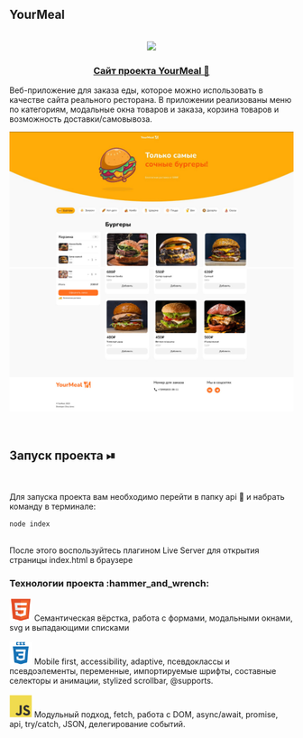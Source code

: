
   ## YourMeal
   
  <br/>

  <div align="center">
     <img src="https://media.giphy.com/media/67uAbocRzvxfnHFT9f/giphy.gif"/>
   <h3><a href="https://jones-davy.github.io/YourMeal-DeliveryService/">Сайт проекта  YourMeal 🍔</a></h3>
  </div>
  
  Веб-приложение для заказа еды, которое можно использовать в качестве сайта реального ресторана. В приложении реализованы меню по категориям, модальные окна товаров и заказа, корзина товаров и возможность доставки/самовывоза.
  
 



 <div align="center">
   <img src="https://github.com/Jones-Davy/YourMeal-DeliveryService/blob/main/img/screen.jpg" alt="Превью сайта"/>
   <img src="https://github.com/Jones-Davy/YourMeal-DeliveryService/blob/main/img/screen-2.jpg" alt="Превью сайта"/>  
</div>

<br/>
<br/>


  
  ## Запуск проекта ⏯

<br/>
<br/>
Для запуска проекта вам необходимо перейти в папку api 📂 и набрать команду в терминале:

```javascript
node index
```
<br/>
После этого воспользуйтесь плагином Live Server для открытия страницы index.html в браузере
<br/>

<h3>Технологии проекта :hammer_and_wrench:</h3>
<p>
  <img src="https://github.com/devicons/devicon/blob/master/icons/html5/html5-original.svg" title="HTML5" alt="HTML" width="40" height="40"/>  Семантическая вёрстка, работа с формами, модальными окнами, svg и выпадающими списками
    <br/>
    <br/>
  <img src="https://github.com/devicons/devicon/blob/master/icons/css3/css3-plain-wordmark.svg"  title="CSS3" alt="CSS" width="40" height="40"/>  Mobile first, accessibility, adaptive, псевдоклассы и псевдоэлементы, переменные, импортируемые шрифты, составные селекторы и анимации, stylized scrollbar, @supports.
    <br/>
    <br/>
   <img src="https://github.com/devicons/devicon/blob/master/icons/javascript/javascript-original.svg" title="JavaScript" alt="JavaScript" width="40" height="40"/>   Модульный подход, fetch, работа с DOM, async/await, promise, api, try/catch, JSON, делегирование событий.
    <br/>
    <br/>
  
</p>
